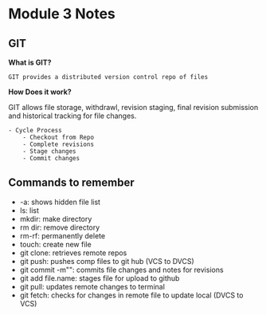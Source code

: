 # Module 3 Notes

## GIT

**What is GIT?** 

    GIT provides a distributed version control repo of files

**How Does it work?**    

GIT allows file storage, withdrawl, revision staging, final revision submission and historical tracking for file changes.

    - Cycle Process
        - Checkout from Repo
        - Complete revisions
        - Stage changes
        - Commit changes 

## Commands to remember

- -a: shows hidden file list
- ls: list
- mkdir: make directory
- rm dir: remove directory
- rm-rf: permanently delete
- touch: create new file
- git clone: retrieves remote repos
- git push: pushes comp files to git hub (VCS to DVCS)
- git commit -m"": commits file changes and notes for revisions
- git add file.name: stages file for upload to github
- git pull: updates remote changes to terminal
- git fetch: checks for changes in remote file to update local (DVCS to VCS)

